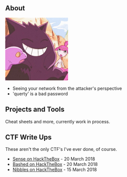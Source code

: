 ## About

<img src="img/cute-gengar.jpg" width="200">

- Seeing your network from the attacker's perspective
- 'querty' is a bad password

## Projects and Tools

Cheat sheets and more, currently work in process.

## CTF Write Ups

These aren't the only CTF's I've ever done, of course.

* [Sense on HackTheBox](CTF-Writeups/Sense-HTB.md) - 20 March 2018
* [Bashed on HackTheBox](CTF-Writeups/Bashed-HTB.md) - 20 March 2018
* [Nibbles on HackTheBox](CTF-Writeups/Nibbles-HTB.md) - 15 March 2018
